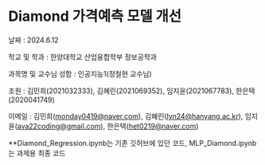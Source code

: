 # Diamond 가격예측 모델 개선

날짜 : 2024.6.12

학교 및 학과 : 한양대학교 산업융합학부 정보공학과

과목명 및 교수님 성함 : 인공지능1(정철현 교수님)

조원 : 김민희(2021032333), 김혜린(2021069352), 임지윤(2021067783), 한은택(2020041749)

이메일 : 김민희(monday0419@naver.com), 김혜린(lyn24@hanyang.ac.kr), 임지윤(ava22coding@gmail.com), 한은택(het0219@naver.com)

**Diamond_Regression.ipynb는 기존 깃허브에 있던 코드, MLP_Diamond.ipynb는 과제용 최종 코드

